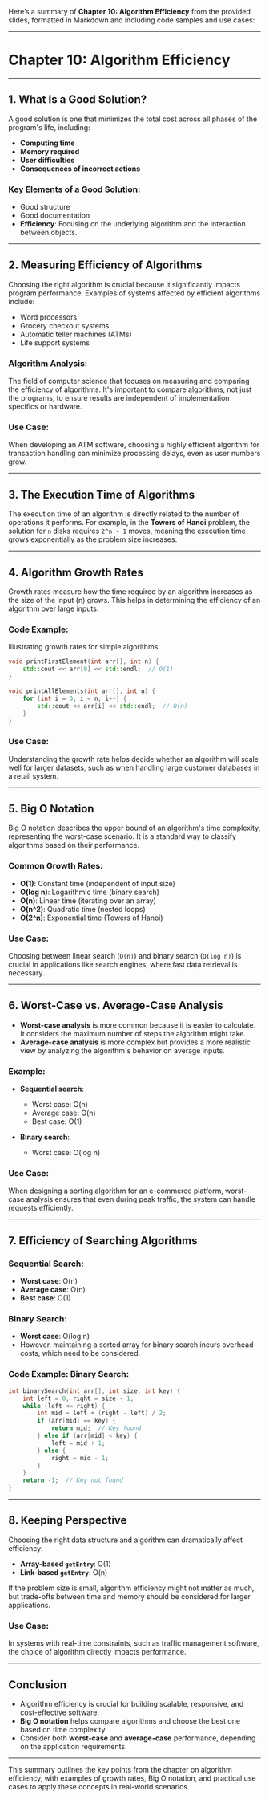 Here’s a summary of **Chapter 10: Algorithm Efficiency** from the provided slides, formatted in Markdown and including code samples and use cases:

---

# Chapter 10: Algorithm Efficiency

---

## **1. What Is a Good Solution?**

A good solution is one that minimizes the total cost across all phases of the program's life, including:
- **Computing time**
- **Memory required**
- **User difficulties**
- **Consequences of incorrect actions**

### **Key Elements of a Good Solution:**
- Good structure
- Good documentation
- **Efficiency**: Focusing on the underlying algorithm and the interaction between objects.

---

## **2. Measuring Efficiency of Algorithms**

Choosing the right algorithm is crucial because it significantly impacts program performance. Examples of systems affected by efficient algorithms include:
- Word processors
- Grocery checkout systems
- Automatic teller machines (ATMs)
- Life support systems

### **Algorithm Analysis**:
The field of computer science that focuses on measuring and comparing the efficiency of algorithms. It's important to compare algorithms, not just the programs, to ensure results are independent of implementation specifics or hardware.

### **Use Case**:
When developing an ATM software, choosing a highly efficient algorithm for transaction handling can minimize processing delays, even as user numbers grow.

---

## **3. The Execution Time of Algorithms**

The execution time of an algorithm is directly related to the number of operations it performs. For example, in the **Towers of Hanoi** problem, the solution for `n` disks requires `2^n - 1` moves, meaning the execution time grows exponentially as the problem size increases.

---

## **4. Algorithm Growth Rates**

Growth rates measure how the time required by an algorithm increases as the size of the input (n) grows. This helps in determining the efficiency of an algorithm over large inputs.

### **Code Example:**
Illustrating growth rates for simple algorithms:

```cpp
void printFirstElement(int arr[], int n) {
    std::cout << arr[0] << std::endl;  // O(1)
}

void printAllElements(int arr[], int n) {
    for (int i = 0; i < n; i++) {
        std::cout << arr[i] << std::endl;  // O(n)
    }
}
```

### **Use Case**:
Understanding the growth rate helps decide whether an algorithm will scale well for larger datasets, such as when handling large customer databases in a retail system.

---

## **5. Big O Notation**

Big O notation describes the upper bound of an algorithm's time complexity, representing the worst-case scenario. It is a standard way to classify algorithms based on their performance.

### **Common Growth Rates**:
- **O(1)**: Constant time (independent of input size)
- **O(log n)**: Logarithmic time (binary search)
- **O(n)**: Linear time (iterating over an array)
- **O(n^2)**: Quadratic time (nested loops)
- **O(2^n)**: Exponential time (Towers of Hanoi)

### **Use Case**:
Choosing between linear search (`O(n)`) and binary search (`O(log n)`) is crucial in applications like search engines, where fast data retrieval is necessary.

---

## **6. Worst-Case vs. Average-Case Analysis**

- **Worst-case analysis** is more common because it is easier to calculate. It considers the maximum number of steps the algorithm might take.
- **Average-case analysis** is more complex but provides a more realistic view by analyzing the algorithm's behavior on average inputs.

### **Example:**
- **Sequential search**:
  - Worst case: O(n)
  - Average case: O(n)
  - Best case: O(1)
  
- **Binary search**:
  - Worst case: O(log n)
  
### **Use Case**:
When designing a sorting algorithm for an e-commerce platform, worst-case analysis ensures that even during peak traffic, the system can handle requests efficiently.

---

## **7. Efficiency of Searching Algorithms**

### **Sequential Search**:
- **Worst case**: O(n)
- **Average case**: O(n)
- **Best case**: O(1)

### **Binary Search**:
- **Worst case**: O(log n)
- However, maintaining a sorted array for binary search incurs overhead costs, which need to be considered.

### **Code Example: Binary Search**:
```cpp
int binarySearch(int arr[], int size, int key) {
    int left = 0, right = size - 1;
    while (left <= right) {
        int mid = left + (right - left) / 2;
        if (arr[mid] == key) {
            return mid;  // Key found
        } else if (arr[mid] < key) {
            left = mid + 1;
        } else {
            right = mid - 1;
        }
    }
    return -1;  // Key not found
}
```

---

## **8. Keeping Perspective**

Choosing the right data structure and algorithm can dramatically affect efficiency:
- **Array-based `getEntry`**: O(1)
- **Link-based `getEntry`**: O(n)

If the problem size is small, algorithm efficiency might not matter as much, but trade-offs between time and memory should be considered for larger applications.

### **Use Case**:
In systems with real-time constraints, such as traffic management software, the choice of algorithm directly impacts performance.

---

## **Conclusion**

- Algorithm efficiency is crucial for building scalable, responsive, and cost-effective software.
- **Big O notation** helps compare algorithms and choose the best one based on time complexity.
- Consider both **worst-case** and **average-case** performance, depending on the application requirements.

--- 

This summary outlines the key points from the chapter on algorithm efficiency, with examples of growth rates, Big O notation, and practical use cases to apply these concepts in real-world scenarios.